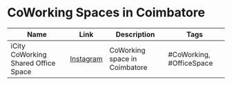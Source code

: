 

# CoWorking Spaces in Coimbatore

| Name                                 | Link                                                    | Description                                   | Tags                            |
| ------------------------------------ | ------------------------------------------------------- | --------------------------------------------- | ------------------------------- |
| iCity CoWorking Shared Office Space  | [Instagram](https://www.instagram.com/icityinc.cbe/)    | CoWorking space in Coimbatore                 | #CoWorking, #OfficeSpace        |
